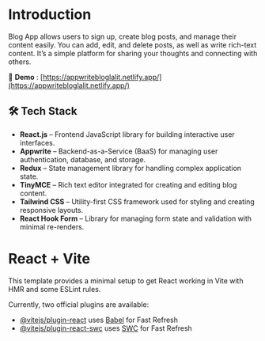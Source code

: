 # Introduction

Blog App allows users to sign up, create blog posts, and manage their content easily. You can add, edit, and delete posts, as well as write rich-text content. It’s a simple platform for sharing your thoughts and connecting with others.

 🔗 **Demo** :  [https://appwritebloglalit.netlify.app/](https://appwritebloglalit.netlify.app/)

## 🛠️ Tech Stack

- **React.js** – Frontend JavaScript library for building interactive user interfaces.
- **Appwrite** – Backend-as-a-Service (BaaS) for managing user authentication, database, and storage.
- **Redux** – State management library for handling complex application state.
- **TinyMCE** – Rich text editor integrated for creating and editing blog content.
- **Tailwind CSS** – Utility-first CSS framework used for styling and creating responsive layouts.
- **React Hook Form** – Library for managing form state and validation with minimal re-renders.

# React + Vite

This template provides a minimal setup to get React working in Vite with HMR and some ESLint rules.

Currently, two official plugins are available:

- [@vitejs/plugin-react](https://github.com/vitejs/vite-plugin-react/blob/main/packages/plugin-react/README.md) uses [Babel](https://babeljs.io/) for Fast Refresh
- [@vitejs/plugin-react-swc](https://github.com/vitejs/vite-plugin-react-swc) uses [SWC](https://swc.rs/) for Fast Refresh
